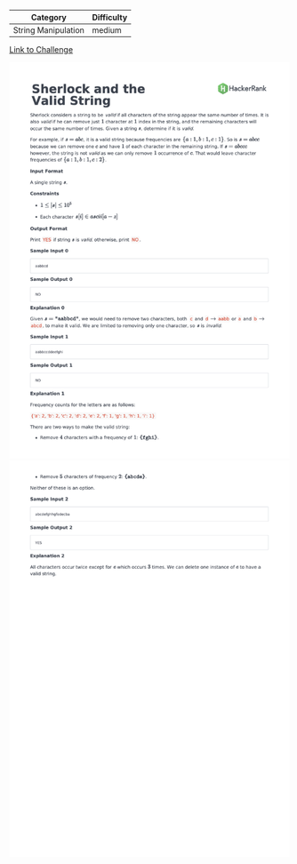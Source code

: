 | Category            | Difficulty |
| ------------------- | ---------- |
| String Manipulation | medium     |

[Link to Challenge](https://www.hackerrank.com/challenges/sherlock-and-valid-string/problem)

![Description Part 1](./Description1.png)
![Description Part 2](./Description2.png)


